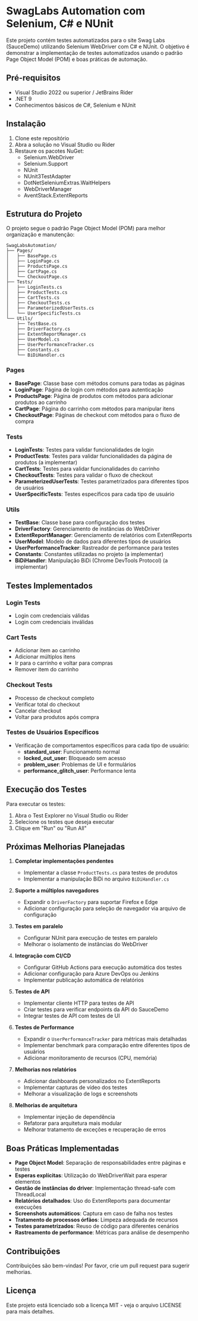 ﻿# SwagLabs Automation com Selenium, C# e NUnit

Este projeto contém testes automatizados para o site Swag Labs (SauceDemo) utilizando Selenium WebDriver com C# e NUnit. O objetivo é demonstrar a implementação de testes automatizados usando o padrão Page Object Model (POM) e boas práticas de automação.

## Pré-requisitos

- Visual Studio 2022 ou superior / JetBrains Rider
- .NET 9
- Conhecimentos básicos de C#, Selenium e NUnit

## Instalação

1. Clone este repositório
2. Abra a solução no Visual Studio ou Rider
3. Restaure os pacotes NuGet:
   - Selenium.WebDriver
   - Selenium.Support
   - NUnit
   - NUnit3TestAdapter
   - DotNetSeleniumExtras.WaitHelpers
   - WebDriverManager
   - AventStack.ExtentReports

## Estrutura do Projeto

O projeto segue o padrão Page Object Model (POM) para melhor organização e manutenção:

```
SwagLabsAutomation/
├── Pages/
│   ├── BasePage.cs
│   ├── LoginPage.cs
│   ├── ProductsPage.cs
│   ├── CartPage.cs
│   └── CheckoutPage.cs
├── Tests/
│   ├── LoginTests.cs
│   ├── ProductTests.cs
│   ├── CartTests.cs
│   ├── CheckoutTests.cs
│   ├── ParameterizedUserTests.cs
│   └── UserSpecificTests.cs
└── Utils/
    ├── TestBase.cs
    ├── DriverFactory.cs
    ├── ExtentReportManager.cs
    ├── UserModel.cs
    ├── UserPerformanceTracker.cs
    ├── Constants.cs
    └── BiDiHandler.cs
```

### Pages

- **BasePage**: Classe base com métodos comuns para todas as páginas
- **LoginPage**: Página de login com métodos para autenticação
- **ProductsPage**: Página de produtos com métodos para adicionar produtos ao carrinho
- **CartPage**: Página do carrinho com métodos para manipular itens
- **CheckoutPage**: Páginas de checkout com métodos para o fluxo de compra

### Tests

- **LoginTests**: Testes para validar funcionalidades de login
- **ProductTests**: Testes para validar funcionalidades da página de produtos (a implementar)
- **CartTests**: Testes para validar funcionalidades do carrinho
- **CheckoutTests**: Testes para validar o fluxo de checkout
- **ParameterizedUserTests**: Testes parametrizados para diferentes tipos de usuários
- **UserSpecificTests**: Testes específicos para cada tipo de usuário

### Utils

- **TestBase**: Classe base para configuração dos testes
- **DriverFactory**: Gerenciamento de instâncias do WebDriver
- **ExtentReportManager**: Gerenciamento de relatórios com ExtentReports
- **UserModel**: Modelo de dados para diferentes tipos de usuários
- **UserPerformanceTracker**: Rastreador de performance para testes
- **Constants**: Constantes utilizadas no projeto (a implementar)
- **BiDiHandler**: Manipulação BiDi (Chrome DevTools Protocol) (a implementar)

## Testes Implementados

### Login Tests
- Login com credenciais válidas
- Login com credenciais inválidas

### Cart Tests
- Adicionar item ao carrinho
- Adicionar múltiplos itens
- Ir para o carrinho e voltar para compras
- Remover item do carrinho

### Checkout Tests
- Processo de checkout completo
- Verificar total do checkout
- Cancelar checkout
- Voltar para produtos após compra

### Testes de Usuários Específicos
- Verificação de comportamentos específicos para cada tipo de usuário:
   - **standard_user**: Funcionamento normal
   - **locked_out_user**: Bloqueado sem acesso
   - **problem_user**: Problemas de UI e formulários
   - **performance_glitch_user**: Performance lenta

## Execução dos Testes

Para executar os testes:

1. Abra o Test Explorer no Visual Studio ou Rider
2. Selecione os testes que deseja executar
3. Clique em "Run" ou "Run All"

## Próximas Melhorias Planejadas

1. **Completar implementações pendentes**
   - Implementar a classe `ProductTests.cs` para testes de produtos
   - Implementar a manipulação BiDi no arquivo `BiDiHandler.cs`

2. **Suporte a múltiplos navegadores**
   - Expandir o `DriverFactory` para suportar Firefox e Edge
   - Adicionar configuração para seleção de navegador via arquivo de configuração

3. **Testes em paralelo**
   - Configurar NUnit para execução de testes em paralelo
   - Melhorar o isolamento de instâncias do WebDriver

4. **Integração com CI/CD**
   - Configurar GitHub Actions para execução automática dos testes
   - Adicionar configuração para Azure DevOps ou Jenkins
   - Implementar publicação automática de relatórios

5. **Testes de API**
   - Implementar cliente HTTP para testes de API
   - Criar testes para verificar endpoints da API do SauceDemo
   - Integrar testes de API com testes de UI

6. **Testes de Performance**
   - Expandir o `UserPerformanceTracker` para métricas mais detalhadas
   - Implementar benchmark para comparação entre diferentes tipos de usuários
   - Adicionar monitoramento de recursos (CPU, memória)

7. **Melhorias nos relatórios**
   - Adicionar dashboards personalizados no ExtentReports
   - Implementar capturas de vídeo dos testes
   - Melhorar a visualização de logs e screenshots
8. **Melhorias de arquitetura**
   - Implementar injeção de dependência
   - Refatorar para arquitetura mais modular
   - Melhorar tratamento de exceções e recuperação de erros

## Boas Práticas Implementadas

- **Page Object Model**: Separação de responsabilidades entre páginas e testes
- **Esperas explícitas**: Utilização do WebDriverWait para esperar elementos
- **Gestão de instâncias do driver**: Implementação thread-safe com ThreadLocal
- **Relatórios detalhados**: Uso do ExtentReports para documentar execuções
- **Screenshots automáticos**: Captura em caso de falha nos testes
- **Tratamento de processos órfãos**: Limpeza adequada de recursos
- **Testes parametrizados**: Reuso de código para diferentes cenários
- **Rastreamento de performance**: Métricas para análise de desempenho

## Contribuições

Contribuições são bem-vindas! Por favor, crie um pull request para sugerir melhorias.

## Licença

Este projeto está licenciado sob a licença MIT - veja o arquivo LICENSE para mais detalhes.